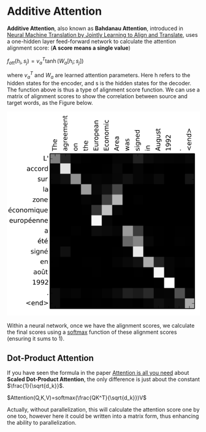 # Additive Attention

**Additive Attention**, also known as **Bahdanau Attention**, introduced in [Neural Machine Translation by Jointly Learning to Align and Translate](https://paperswithcode.com/paper/neural-machine-translation-by-jointly), uses a one-hidden layer feed-forward network to calculate the attention alignment score: (**A score means a single value**)

$f_{att}(h_i,s_j)=v_a^T\tanh(W_a[h_i;s_j])$

where $v_a^T$ and $W_a$ are learned attention parameters. Here h refers to the hidden states for the encoder, and s is the hidden states for the decoder. The function above is thus a type of alignment score function. We can use a matrix of alignment scores to show the correlation between source and target words, as the Figure below.

![additive-attention](/_posts/images/additive-attention.png)

Within a neural network, once we have the alignment scores, we calculate the final scores using a [softmax](https://paperswithcode.com/method/softmax) function of these alignment scores (ensuring it sums to 1).

## Dot-Product Attention

If you have seen the formula in the paper [Attention is all you need](https://arxiv.org/abs/1706.03762) about **Scaled Dot-Product Attention**, the only difference is just about the constant $\frac{1}{\sqrt{d_k}}$.

$Attention(Q,K,V)=softmax(\frac{QK^T}{\sqrt{d_k}})V$

Actually, without parallelization, this will calculate the attention score one by one too, however here it could be written into a matrix form, thus enhancing the ability to parallelization.